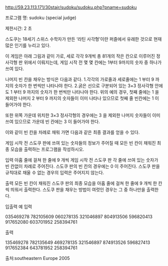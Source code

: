 http://59.23.113.171/30stair/sudoku/sudoku.php?pname=sudoku

프로그램 명: sudoku (special judge) 

제한시간: 2 초 
 
스도쿠는 18세기 스위스 수학자가 만든 ‘라틴 사각형’이란 퍼즐에서 유래한 것으로 현재 많은 인기를 누리고 있다. 

이 게임은 아래 그림과 같이 가로, 세로 각각 9개씩 총 81개의 작은 칸으로 이루어진 정사각형 판 위에서 이뤄지는데, 게임 시작 전 몇 몇 칸에는 1부터 9까지의 숫자 중 하나가 쓰여 있다. 

 

나머지 빈 칸을 채우는 방식은 다음과 같다. 
1.각각의 가로줄과 세로줄에는 1 부터 9 까지의 숫자가 한 번씩만 나타나야 한다. 
2.굵은 선으로 구분되어 있는 3×3 정사각형 안에도 1 부터 9 까지의 숫자가 한 번씩만 나타나야 한다. 
위의 예의 경우, 첫째 줄에는 1 을 제외한 나머지 2 부터 9 까지의 숫자들이 이미 나타나 있으므로 첫째 줄 빈칸에는 1 이 들어가야 한다. 
 

또한 위쪽 가운데 위치한 3×3 정사각형의 경우에는 3 을 제외한 나머지 숫자들이 이미 쓰여 있으므로 가운데 빈 칸에는 3 이 들어가야 한다. 

 

이와 같이 빈 칸을 차례로 채워 가면 다음과 같은 최종 결과를 얻을 수 있다. 

 

게임 시작 전 스도쿠 판에 쓰여 있는 숫자들의 정보가 주어질 때 모든 빈 칸이 채워진 최종 모습을 출력하는 프로그램을 작성하시오. 

입력
아홉 줄에 걸쳐 한 줄에 9 개씩 게임 시작 전 스도쿠 판 각 줄에 쓰여 있는 숫자가 빈 칸없이 차례로 주어진다. 스도쿠 판의 빈 칸의 경우에는 0 이 주어진다. 
스도쿠 판을 규칙대로 채울 수 없는 경우의 입력은 주어지지 않는다. 

출력
모든 빈 칸이 채워진 스도쿠 판의 최종 모습을 아홉 줄에 걸쳐 한 줄에 9 개씩 한 칸씩 띄워서 출력한다. 
스도쿠 판을 채우는 방법이 여럿인 경우는 그 중 하나만을 출력한다. 

입출력 예
입력

035469278
782105609
060278135
321046897
804913506
596820413
917652080
603701952
258394761

출력

135469278
782135649
469278135
321546897
874913526
596827413
917652384
643781952
258394761

출처:southeastern Europe 2005

